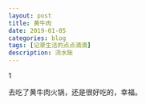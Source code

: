 ```yaml
---
layout: post
title: 黄牛肉
date: 2019-01-05
categories: blog
tags: [记录生活的点点滴滴]
description: 流水账
---
```


1 

去吃了黄牛肉火锅，还是很好吃的，幸福。







